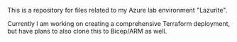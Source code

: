 This is a repository for files related to my Azure lab environment "Lazurite".

Currently I am working on creating a comprehensive Terraform deployment, but have plans to also clone this to Bicep/ARM as well.